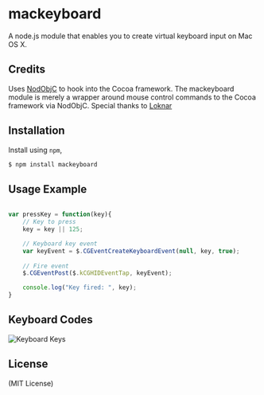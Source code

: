 # mackeyboard

A node.js module that enables you to create virtual keyboard input on Mac OS X.

## Credits
Uses [NodObjC](https://github.com/TooTallNate/NodObjC) to hook into the Cocoa framework. The mackeyboard module is merely a wrapper around mouse control commands to the Cocoa framework via NodObjC.
Special thanks to [Loknar](https://github.com/Loknar)

## Installation

Install using `npm`,

``` bash
$ npm install mackeyboard
```

## Usage Example
``` javascript

var pressKey = function(key){
    // Key to press
    key = key || 125;

    // Keyboard key event
    var keyEvent = $.CGEventCreateKeyboardEvent(null, key, true);
    
    // Fire event
    $.CGEventPost($.kCGHIDEventTap, keyEvent);

    console.log("Key fired: ", key);
}

```

## Keyboard Codes
![Keyboard Keys](/https://raw.githubusercontent.com/ctwhome/node-mackeyboard/master/keyboardmac.png)

## License
(MIT License)